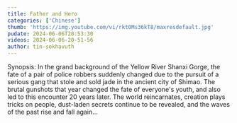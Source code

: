 ```yaml
---
title: Father and Hero
categories: ['Chinese']
thumb: 'https://img.youtube.com/vi/rkt0Ms36kT8/maxresdefault.jpg'
pudate: 2024-06-06T20:53:30
videos: 2024-06-06-20-51-56
author: tin-sokhavuth
---
```

Synopsis: In the grand background of the Yellow River Shanxi Gorge, the fate of a pair of police robbers suddenly changed due to the pursuit of a serious gang that stole and sold jade in the ancient city of Shimao. The brutal gunshots that year changed the fate of everyone's youth, and also led to this encounter 20 years later. The world reincarnates, creation plays tricks on people, dust-laden secrets continue to be revealed, and the waves of the past rise and fall again...